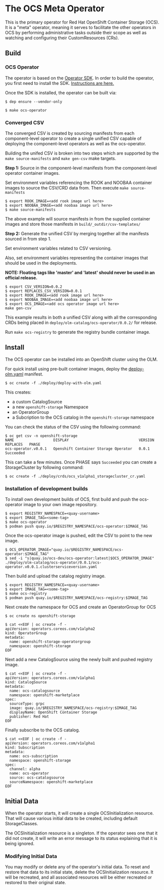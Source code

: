 # The OCS Meta Operator

This is the primary operator for Red Hat OpenShift Container Storage (OCS). It
is a "meta" operator, meaning it serves to facilitate the other operators in
OCS by performing administrative tasks outside their scope as well as
watching and configuring their CustomResources (CRs).

## Build

### OCS Operator
The operator is based on the [Operator
SDK](https://github.com/operator-framework/operator-sdk). In order to build the
operator, you first need to install the SDK. [Instructions are
here.](https://github.com/operator-framework/operator-sdk#quick-start)

Once the SDK is installed, the operator can be built via:

```console
$ dep ensure --vendor-only

$ make ocs-operator
```

### Converged CSV

The converged CSV is created by sourcing manifests from each component-level
operator to create a single unified CSV capable of deploying the component-level
operators as well as the ocs-operator.

Building the unifed CSV is broken into two steps which are supported by the
`make source-manifests` and `make gen-csv` make targets.

**Step 1:** Source in the component-level manifests from the component-level operator
container images.

Set environment variables referencing the ROOK and NOOBAA container images
to source the CSV/CRD data from. Then execute `make source-manifests`

```
$ export ROOK_IMAGE=<add rook image url here>
$ export NOOBAA_IMAGE=<add noobaa image url here>
$ make source-manifests
```

The above example will source manifests in from the supplied container images
and store those manifests in `build/_outdir/csv-templates/`

**Step 2:** Generate the unified CSV by merging together all the manifests
sourced in from step 1.

Set environment variables related to CSV versioning.

Also, set environment variables representing the container images that should be
used in the deployments.


**NOTE: Floating tags like 'master' and 'latest' should never be used in an official release.**

```
$ export CSV_VERSION=0.0.2
$ export REPLACES_CSV_VERSION=0.0.1
$ export ROOK_IMAGE=<add rook image url here>
$ export NOOBAA_IMAGE=<add noobaa image url here>
$ export OCS_IMAGE=<add ocs operator image url here>
make gen-csv
```

This example results in both a unified CSV along with all the corresponding CRDs being placed in `deploy/olm-catalog/ocs-operator/0.0.2/` for release.

Run `make ocs-registry` to generate the registry bundle container image.

## Install

The OCS operator can be installed into an OpenShift cluster using the OLM.

For quick install using pre-built container images, deploy the [deploy-olm.yaml](deploy/deploy-with-olm.yaml) manifest.

```console
$ oc create -f ./deploy/deploy-with-olm.yaml
```

This creates:

* a custom CatalogSource
* a new `openshift-storage` Namespace
* an OperatorGroup
* a Subcription to the OCS catalog in the `openshift-storage`
namespace

You can check the status of the CSV using the following command:

```console
$ oc get csv -n openshift-storage
NAME                  DISPLAY                                VERSION   REPLACES   PHASE
ocs-operator.v0.0.1   Openshift Container Storage Operator   0.0.1                Succeeded
```
This can take a few minutes. Once PHASE says `Succeeded` you can create
a StorageCluster by following command:

```console
$ oc create -f ./deploy/crds/ocs_v1alpha1_storagecluster_cr.yaml
```

### Installation of development builds

To install own development builds of OCS, first build and push the ocs-operator image to your own image repository.

```console
$ export REGISTRY_NAMESPACE=<quay-username>
$ export IMAGE_TAG=<some-tag>
$ make ocs-operator
$ podman push quay.io/$REGISTRY_NAMESPACE/ocs-operator:$IMAGE_TAG
```

Once the ocs-operator image is pushed, edit the CSV to point to the new image.

```
$ OCS_OPERATOR_IMAGE="quay.io/$REGISTRY_NAMESPACE/ocs-operator:$IMAGE_TAG"
$ sed -i "s|quay.io/ocs-dev/ocs-operator:latest|$OCS_OPERATOR_IMAGE" ./deploy/olm-catalog/ocs-operator/0.0.1/ocs-operator.v0.0.1.clusterserviceversion.yaml
```

Then build and upload the catalog registry image.

```console
$ export REGISTRY_NAMESPACE=<quay-username>
$ export IMAGE_TAG=<some-tag>
$ make ocs-registry
$ podman push quay.io/$REGISTRY_NAMESPACE/ocs-registry:$IMAGE_TAG
```

Next create the namespace for OCS and create an OperatorGroup for OCS
```console
$ oc create ns openshift-storage

$ cat <<EOF | oc create -f -
apiVersion: operators.coreos.com/v1alpha2
kind: OperatorGroup
metadata:
  name: openshift-storage-operatorgroup
  namespace: openshift-storage
EOF
```

Next add a new CatalogSource using the newly built and pushed registry image.
```console
$ cat <<EOF | oc create -f -
apiVersion: operators.coreos.com/v1alpha1
kind: CatalogSource
metadata:
  name: ocs-catalogsource
  namespace: openshift-marketplace
spec:
  sourceType: grpc
  image: quay.io/$REGISTRY_NAMESPACE/ocs-registry:$IMAGE_TAG
  displayName: OpenShift Container Storage
  publisher: Red Hat
EOF
```

Finally subscribe to the OCS catalog.
```console
$ cat <<EOF | oc create -f -
apiVersion: operators.coreos.com/v1alpha1
kind: Subscription
metadata:
  name: ocs-subscription
  namespace: openshift-storage
spec:
  channel: alpha
  name: ocs-operator
  source: ocs-catalogsource
  sourceNamespace: openshift-marketplace
EOF
```

## Initial Data

When the operator starts, it will create a single OCSInitialization resource. That
will cause various initial data to be created, including default
StorageClasses.

The OCSInitialization resource is a singleton. If the operator sees one that it
did not create, it will write an error message to its status explaining that it
is being ignored.

### Modifying Initial Data

You may modify or delete any of the operator's initial data. To reset and
restore that data to its initial state, delete the OCSInitialization resource. It
will be recreated, and all associated resources will be either recreated or
restored to their original state.
